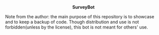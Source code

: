 <b><p align = center>SurveyBot</p></b>

Note from the author: the main purpose of this repository is to showcase and to keep a backup of code. Though distribution and use is not forbidden(unless by the license), this bot is not meant for others' use.
